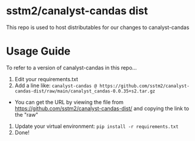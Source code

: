 # sstm2/canalyst-candas dist

This repo is used to host distributables for our changes to canalyst-candas

# Usage Guide

To refer to a version of canalyst-candas in this repo...

1. Edit your requirements.txt
1. Add a line like: `canalyst-candas @ https://github.com/sstm2/canalyst-candas-dist/raw/main/canalyst_candas-0.0.35+s2.tar.gz`
  - You can get the URL by viewing the file from https://github.com/sstm2/canalyst-candas-dist/ and copying the link to the "raw"
1. Update your virtual environment: `pip install -r requirements.txt`
1. Done!
